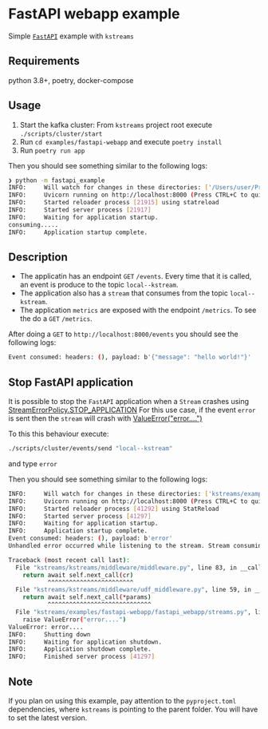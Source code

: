 # FastAPI webapp example

Simple [`FastAPI`](https://fastapi.tiangolo.com/) example with `kstreams`

## Requirements

python 3.8+, poetry, docker-compose

## Usage

1. Start the kafka cluster: From `kstreams` project root execute `./scripts/cluster/start`
2. Run `cd examples/fastapi-webapp` and execute `poetry install`
3. Run `poetry run app`

Then you should see something similar to the following logs:

```bash
❯ python -m fastapi_example
INFO:     Will watch for changes in these directories: ['/Users/user/Projects/kstreams/examples']
INFO:     Uvicorn running on http://localhost:8000 (Press CTRL+C to quit)
INFO:     Started reloader process [21915] using statreload
INFO:     Started server process [21917]
INFO:     Waiting for application startup.
consuming.....
INFO:     Application startup complete.
```

## Description

- The applicatin has an endpoint `GET` `/events`. Every time that it is called, an event is produce to the topic `local--kstream`.
- The application also has a `stream` that consumes from the topic `local--kstream`.
- The application `metrics` are exposed with the endpoint `/metrics`. To see the do a `GET` `/metrics`.

After doing a `GET` to `http://localhost:8000/events` you should see the following logs:

```bash
Event consumed: headers: (), payload: b'{"message": "hello world!"}'
```

## Stop FastAPI application

It is possible to stop the `FastAPI` application when a `Stream` crashes using [StreamErrorPolicy.STOP_APPLICATION](https://github.com/kpn/kstreams/blob/master/examples/fastapi-webapp/fastapi_webapp/app.py#L23)
For this use case, if the event `error` is sent then the `stream` will crash with [ValueError("error....")](https://github.com/kpn/kstreams/blob/master/examples/fastapi-webapp/fastapi_webapp/streams.py#L13)

To this this behaviour execute:

```bash
./scripts/cluster/events/send "local--kstream"
```

and type `error`

Then you should see something similar to the following logs:

```bash
INFO:     Will watch for changes in these directories: ['kstreams/examples/fastapi-webapp']
INFO:     Uvicorn running on http://localhost:8000 (Press CTRL+C to quit)
INFO:     Started reloader process [41292] using StatReload
INFO:     Started server process [41297]
INFO:     Waiting for application startup.
INFO:     Application startup complete.
Event consumed: headers: (), payload: b'error'
Unhandled error occurred while listening to the stream. Stream consuming from topics ['local--kstream'] CRASHED!!! 

Traceback (most recent call last):
  File "kstreams/kstreams/middleware/middleware.py", line 83, in __call__
    return await self.next_call(cr)
           ^^^^^^^^^^^^^^^^^^^^^^^^
  File "kstreams/kstreams/middleware/udf_middleware.py", line 59, in __call__
    return await self.next_call(*params)
           ^^^^^^^^^^^^^^^^^^^^^^^^^^^^^
  File "kstreams/examples/fastapi-webapp/fastapi_webapp/streams.py", line 13, in consume
    raise ValueError("error....")
ValueError: error....
INFO:     Shutting down
INFO:     Waiting for application shutdown.
INFO:     Application shutdown complete.
INFO:     Finished server process [41297]
```

## Note

If you plan on using this example, pay attention to the `pyproject.toml` dependencies, where
`kstreams` is pointing to the parent folder. You will have to set the latest version.
